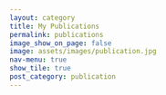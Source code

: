 ```yaml
---
layout: category
title: My Publications
permalink: publications
image_show_on_page: false
image: assets/images/publication.jpg
nav-menu: true
show_tile: true
post_category: publication
---
```

